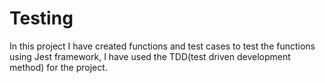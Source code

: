 # Testing
  In this project I have created functions and test cases to test the functions using Jest framework, I have used the TDD(test driven development method) for the project.